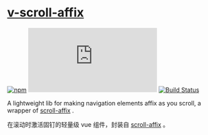 # [v-scroll-affix][v-scroll-affix]

[![npm](https://img.shields.io/npm/v/v-scroll-affix)](https://www.npmjs.com/package/v-scroll-affix)
[![file size](https://img.shields.io/github/size/shalldie/scroll-affix/dist/v-scroll-affix.js)](https://github.com/shalldie/scroll-affix)
[![Build Status](https://travis-ci.org/shalldie/scroll-affix.svg?branch=master)](https://travis-ci.org/shalldie/scroll-affix)

A lightweight lib for making navigation elements affix as you scroll, a wrapper of [scroll-affix][scroll-affix] .

在滚动时激活固钉的轻量级 vue 组件，封装自 [scroll-affix][scroll-affix] 。

[scroll-affix]: https://github.com/shalldie/scroll-affix
[v-scroll-affix]: https://github.com/shalldie/scroll-affix/tree/master/packages/v-scroll-affix

<DemoVScrollAffix />
